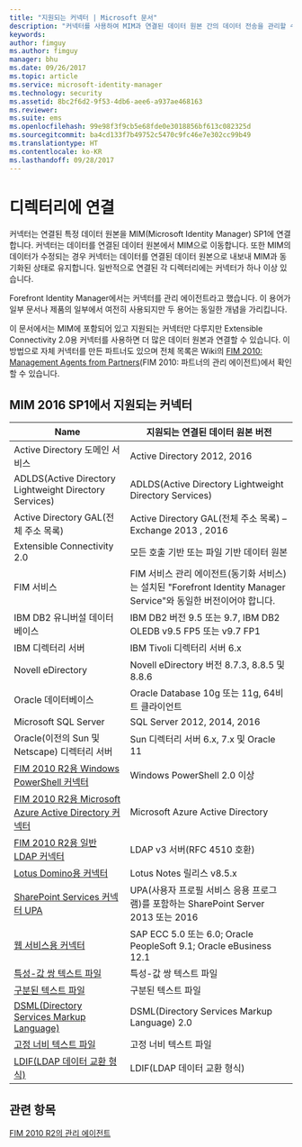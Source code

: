 ```yaml
---
title: "지원되는 커넥터 | Microsoft 문서"
description: "커넥터를 사용하여 MIM과 연결된 데이터 원본 간의 데이터 전송을 관리할 수 있습니다."
keywords: 
author: fimguy
ms.author: fimguy
manager: bhu
ms.date: 09/26/2017
ms.topic: article
ms.service: microsoft-identity-manager
ms.technology: security
ms.assetid: 8bc2f6d2-9f53-4db6-aee6-a937ae468163
ms.reviewer: 
ms.suite: ems
ms.openlocfilehash: 99e98f3f9cb5e68fde0e3018856bf613c082325d
ms.sourcegitcommit: ba4cd133f7b49752c5470c9fc46e7e302cc99b49
ms.translationtype: HT
ms.contentlocale: ko-KR
ms.lasthandoff: 09/28/2017
---
```

# <a name="connect-to-your-directories"></a>디렉터리에 연결

커넥터는 연결된 특정 데이터 원본을 MIM(Microsoft Identity Manager) SP1에 연결합니다. 커넥터는 데이터를 연결된 데이터 원본에서 MIM으로 이동합니다. 또한 MIM의 데이터가 수정되는 경우 커넥터는 데이터를 연결된 데이터 원본으로 내보내 MIM과 동기화된 상태로 유지합니다. 일반적으로 연결된 각 디렉터리에는 커넥터가 하나 이상 있습니다.

Forefront Identity Manager에서는 커넥터를 관리 에이전트라고 했습니다. 이 용어가 일부 문서나 제품의 일부에서 여전히 사용되지만 두 용어는 동일한 개념을 가리킵니다.

이 문서에서는 MIM에 포함되어 있고 지원되는 커넥터만 다루지만 Extensible Connectivity 2.0용 커넥터를 사용하면 더 많은 데이터 원본과 연결할 수 있습니다. 이 방법으로 자체 커넥터를 만든 파트너도 있으며 전체 목록은 Wiki의 [FIM 2010: Management Agents from Partners](http://social.technet.microsoft.com/wiki/contents/articles/1589.fim-2010-management-agents-from-partners.aspx)(FIM 2010: 파트너의 관리 에이전트)에서 확인할 수 있습니다.

## <a name="supported-connectors-in-mim-2016-sp1"></a>MIM 2016 SP1에서 지원되는 커넥터

| Name | 지원되는 연결된 데이터 원본 버전 |
| ---- | ----------------------------------------------- |
| Active Directory 도메인 서비스 | Active Directory 2012, 2016 |
| ADLDS(Active Directory Lightweight Directory Services) | ADLDS(Active Directory Lightweight Directory Services) |
| Active Directory GAL(전체 주소 목록) | Active Directory GAL(전체 주소 목록) – Exchange 2013 , 2016 |
| Extensible Connectivity 2.0 | 모든 호출 기반 또는 파일 기반 데이터 원본 |
| FIM 서비스 | FIM 서비스 관리 에이전트(동기화 서비스)는 설치된 "Forefront Identity Manager Service"와 동일한 버전이어야 합니다. |
| IBM DB2 유니버설 데이터베이스 | IBM DB2 버전 9.5 또는 9.7, IBM DB2 OLEDB v9.5 FP5 또는 v9.7 FP1 |
| IBM 디렉터리 서버 | IBM Tivoli 디렉터리 서버 6.x |
| Novell eDirectory | Novell eDirectory 버전 8.7.3, 8.8.5 및 8.8.6 |
| Oracle 데이터베이스 | Oracle Database 10g 또는 11g, 64비트 클라이언트 |
| Microsoft SQL Server | SQL Server 2012, 2014, 2016 |
| Oracle(이전의 Sun 및 Netscape) 디렉터리 서버 | Sun 디렉터리 서버 6.x, 7.x 및 Oracle 11 |
| [FIM 2010 R2용 Windows PowerShell 커넥터](https://msdn.microsoft.com/en-us/library/dn640417.aspx) | Windows PowerShell 2.0 이상 |
| [FIM 2010 R2용 Microsoft Azure Active Directory 커넥터](https://msdn.microsoft.com/en-us/library/dn511001.aspx) | Microsoft Azure Active Directory |
| [FIM 2010 R2용 일반 LDAP 커넥터](https://msdn.microsoft.com/en-us/library/dn510997.aspx) | LDAP v3 서버(RFC 4510 호환) |
| [Lotus Domino용 커넥터](https://msdn.microsoft.com/en-us/library/hh859750.aspx) | Lotus Notes 릴리스 v8.5.x |
| [SharePoint Services 커넥터 UPA](https://msdn.microsoft.com/en-us/library/dn511003.aspx) | UPA(사용자 프로필 서비스 응용 프로그램)를 포함하는 SharePoint Server 2013 또는 2016 |
| [웹 서비스용 커넥터](https://www.microsoft.com/en-us/download/details.aspx?id=51495) | SAP ECC 5.0 또는 6.0; Oracle PeopleSoft 9.1; Oracle eBusiness 12.1 |
| [특성-값 쌍 텍스트 파일](https://technet.microsoft.com/en-us/library/cc708644(v=ws.10).aspx) | 특성-값 쌍 텍스트 파일 |
| [구분된 텍스트 파일](https://technet.microsoft.com/en-us/library/cc720612(v=ws.10).aspx) | 구분된 텍스트 파일 |
| [DSML(Directory Services Markup Language)](https://technet.microsoft.com/en-us/library/cc720660(v=ws.10).aspx) | DSML(Directory Services Markup Language) 2.0 |
| [고정 너비 텍스트 파일](https://technet.microsoft.com/en-us/library/cc720633(v=ws.10).aspx) | 고정 너비 텍스트 파일 |
| [LDIF(LDAP 데이터 교환 형식)](https://technet.microsoft.com/en-us/library/cc708662(v=ws.10).aspx) | LDIF(LDAP 데이터 교환 형식) |

## <a name="related-topics"></a>관련 항목

[FIM 2010 R2의 관리 에이전트](https://technet.microsoft.com/library/jj133885.aspx)
